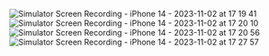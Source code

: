 ![Simulator Screen Recording - iPhone 14 - 2023-11-02 at 17 19 41](https://github.com/Howewuwu/Rate-calculator/assets/115788868/7b9ed90b-0a19-4acc-bd88-6d1e67ed76bc)
![Simulator Screen Recording - iPhone 14 - 2023-11-02 at 17 20 10](https://github.com/Howewuwu/Rate-calculator/assets/115788868/b390c297-d6f4-4fdb-ace4-ebc333c557d7)
![Simulator Screen Recording - iPhone 14 - 2023-11-02 at 17 20 56](https://github.com/Howewuwu/Rate-calculator/assets/115788868/4bb23e9a-853d-4e23-8503-5f725fbef9fb)
![Simulator Screen Recording - iPhone 14 - 2023-11-02 at 17 27 57](https://github.com/Howewuwu/Rate-calculator/assets/115788868/f132b78a-5aa4-48d1-8a12-5f8eb39b2ee2)
